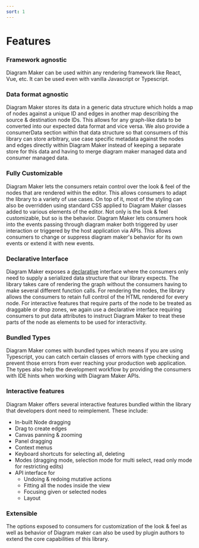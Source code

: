 ```yaml
---
sort: 1
---
```


# Features

### Framework agnostic
Diagram Maker can be used within any rendering framework like React, Vue, etc.
It can be used even with vanilla Javascript or Typescript.

### Data format agnostic
Diagram Maker stores its data in a generic data structure which holds a map of nodes against a unique ID
and edges in another map describing the source & destination node IDs. This allows for any graph-like data
to be converted into our expected data format and vice versa. We also provide a consumerData section
within that data structure so that consumers of this library can store arbitrary, use case specific metadata
against the nodes and edges directly within Diagram Maker instead of keeping a separate store for this data
and having to merge diagram maker managed data and consumer managed data.

### Fully Customizable
Diagram Maker lets the consumers retain control over the look & feel of the nodes that are rendered within the editor.
This allows consumers to adapt the library to a variety of use cases. On top of it, most of the styling can also be overridden
using standard CSS applied to Diagram Maker classes added to various elements of the editor. Not only is the look & feel customizable,
but so is the behavior. Diagram Maker lets consumers hook into the events passing through diagram maker both triggered by user interaction
or triggered by the host application via APIs. This allows consumers to change or suppress diagram maker's behavior for its own events or extend it
with new events.

### Declarative Interface
Diagram Maker exposes a [declarative](https://en.wikipedia.org/wiki/Declarative_programming) interface where
the consumers only need to supply a serialized data structure that our library expects. The library takes care
of rendering the graph without the consumers having to make several different function calls. For rendering the
nodes, the library allows the consumers to retain full control of the HTML rendered for every node. For interactive
features that require parts of the node to be treated as draggable or drop zones, we again use a declarative interface
requiring consumers to put data attributes to instruct Diagram Maker to treat these parts of the node as elements to be used
for interactivity.

### Bundled Types
Diagram Maker comes with bundled types which means if you are using Typescript, you can catch certain classes of errors with type checking
and prevent those errors from ever reaching your production web application. The types also help the development workflow by
providing the consumers with IDE hints when working with Diagram Maker APIs.

### Interactive features
Diagram Maker offers several interactive features bundled within the library that developers dont need to reimplement. These include:
* In-built Node dragging
* Drag to create edges
* Canvas panning & zooming
* Panel dragging
* Context menus
* Keyboard shortcuts for selecting all, deleting
* Modes (dragging mode, selection mode for multi select, read only mode for restricting edits)
* API interface for
  * Undoing & redoing mutative actions
  * Fitting all the nodes inside the view
  * Focusing given or selected nodes
  * Layout

### Extensible
The options exposed to consumers for customization of the look & feel as well as behavior of Diagram maker can also be used by plugin
authors to extend the core capabilities of this library.
